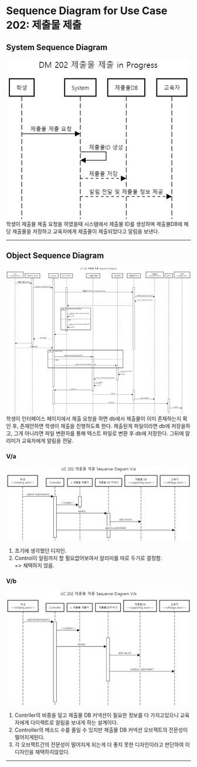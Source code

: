 # Sequence Diagram for Use Case 202: 제출물 제출

## System Sequence Diagram
![System Sequence Diagram for UC 202](https://github.com/SSSSEN666789/SPAMS/blob/Module2_ssd/System%20Design%20Document/Module2_students/img/DM202%20%EC%A0%9C%EC%B6%9C%EB%AC%BC%20%EC%A0%9C%EC%B6%9C%20Sequence%20Diagram.png)
학생이 제출물 제출 요청을 하였을때 시스템에서 제출물 ID를 생성하며 제출물DB에 해당 제출물을 저장하고 교육자에게 제출물이 제출되었다고 알림을 보낸다.

--------
## Object Sequence Diagram
![Object Sequence Diagram for UC 202](https://github.com/SSSSEN666789/SPAMS/blob/Module2_ssd/System%20Design%20Document/Module2_students/img/UC%20202%20%EC%A0%9C%EC%B6%9C%EB%AC%BC%20%EC%A0%9C%EC%B6%9C%20Sequence%20Diagram.png)
학생이 인터페이스 페이지에서 제출 요청을 하면 db에서 제출물이 이미 존재하는지 확인 후, 존재안하면 학생이 제출을 진행하도록 한다. 제출된게 파일이라면 db에 저장을하고, 그게 아니라면 파일 변환자를 통해 텍스트 파일로 변환 후 db에 저장한다. 그뒤에 알리미가 교육자에게 알림을 전달. 


### V/a
![Object Sequence Diagram for UC 202 - Variation a](https://github.com/SSSSEN666789/SPAMS/blob/Module2_ssd/System%20Design%20Document/Module2_students/img/UC%20202%20%EC%A0%9C%EC%B6%9C%EB%AC%BC%20%EC%A0%9C%EC%B6%9C%20Sequence%20Diagram%20V_a.png)
1. 초기에 생각했던 디자인. 
2. Control이 알림까지 할 필요없어보여서 알리미를 따로 두기로 결정함. 
<br />=> 채택하지 않음.

### V/b
![Object Sequence Diagram for UC 202 - Variation b](https://github.com/SSSSEN666789/SPAMS/blob/Module2_ssd/System%20Design%20Document/Module2_students/img/UC%20202%20%EC%A0%9C%EC%B6%9C%EB%AC%BC%20%EC%A0%9C%EC%B6%9C%20Sequence%20Diagram%20V_b.png)
1. Contrller의 비중을 덜고 제출물 DB 커넥션이 필요한 정보를 다 가지고있으니 교육자에게 다이렉트로 알림을 보내게 하는 설계이다.
2. Controller의 메소드 수를 줄일 수 있지만 제출물 DB 커넥션 오브젝트의 전문성이 떨어지게된다.
3. 각 오브젝트간의 전문성이 떨어지게 되는게 더 좋지 못한 디자인이라고 판단하여 이 디자인을 채택하지않았다.


--------
